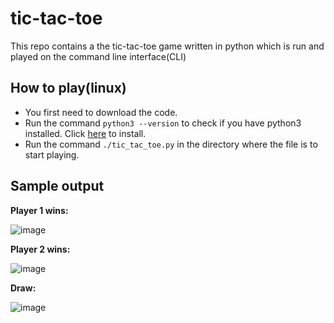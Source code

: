 # tic-tac-toe
This repo contains a the tic-tac-toe game written in python which is run and played on the command line interface(CLI)

## How to play(linux)
* You first need to download the code.
* Run the command `python3 --version` to check if you have python3 installed. Click [here](https://www.scaler.com/topics/python/install-python-on-linux/) to install.
* Run the command `./tic_tac_toe.py` in the directory where the file is to start playing.

## Sample output
**Player 1 wins:**

![image](https://user-images.githubusercontent.com/96857630/168550264-34859ae8-6aa3-4295-803e-01f0414c4c2b.png)


**Player 2 wins:**

![image](https://user-images.githubusercontent.com/96857630/168550731-3b3762bf-621f-4c33-ab19-dc15ae3c3d60.png)


**Draw:**

![image](https://user-images.githubusercontent.com/96857630/168551215-fd81d159-d32e-40d7-8b42-8d896217f875.png)




